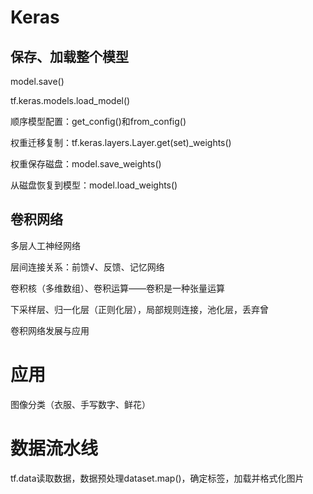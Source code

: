 # Keras

## 保存、加载整个模型

model.save()

tf.keras.models.load_model()

顺序模型配置：get_config()和from_config()

权重迁移复制：tf.keras.layers.Layer.get(set)_weights()

权重保存磁盘：model.save_weights()

从磁盘恢复到模型：model.load_weights()

## 卷积网络

多层人工神经网络

层间连接关系：前馈√、反馈、记忆网络

卷积核（多维数组）、卷积运算——卷积是一种张量运算

下采样层、归一化层（正则化层），局部规则连接，池化层，丢弃曾

卷积网络发展与应用

# 应用

图像分类（衣服、手写数字、鲜花）

# 数据流水线

tf.data读取数据，数据预处理dataset.map()，确定标签，加载并格式化图片